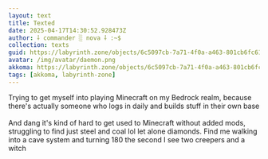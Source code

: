 ```yaml
---
layout: text
title: Texted
date: 2025-04-17T14:30:52.928473Z
author: ⸸ commander ░ nova ⸸ :~$
collection: texts
guid: https://labyrinth.zone/objects/6c5097cb-7a71-4f0a-a463-801cb6fc61b9
avatar: /img/avatar/daemon.png
akkoma: https://labyrinth.zone/objects/6c5097cb-7a71-4f0a-a463-801cb6fc61b9
tags: [akkoma, labyrinth-zone]
---
```


<p>Trying to get myself into playing Minecraft on my Bedrock realm, because there's actually someone who logs in daily and builds stuff in their own base<br><br>And dang it's kind of hard to get used to Minecraft without added mods, struggling to find just steel and coal lol let alone diamonds. Find me walking into a cave system and turning 180 the second I see two creepers and a witch</p>